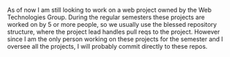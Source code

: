 As of now I am still looking to work on a web project owned by the Web Technologies Group. During the regular semesters these projects are worked on by 5 or more people, so we usually use the blessed repository structure, where the project lead handles pull reqs to the project. However since I am the only person working on these projects for the semester and I oversee all the projects, I will probably commit directly to these repos.
